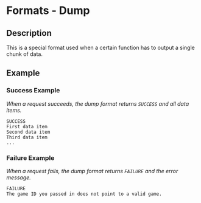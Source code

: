 # Formats - Dump

## Description

This is a special format used when a certain function has to output a single chunk of data.

## Example

### Success Example

_When a request succeeds, the dump format returns `SUCCESS` and all data items._

```
SUCCESS
First data item
Second data item
Third data item
...
```

### Failure Example

_When a request fails, the dump format returns `FAILURE` and the error message._

```
FAILURE
The game ID you passed in does not point to a valid game.
```